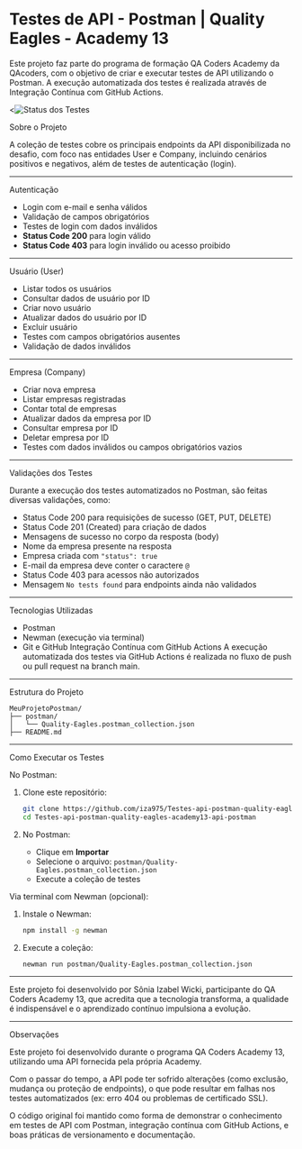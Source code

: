 # Testes de API - Postman | Quality Eagles - Academy 13

Este projeto faz parte do programa de formação QA Coders Academy  da QAcoders, com o objetivo de criar e executar testes de API utilizando o Postman. A execução automatizada dos testes é realizada através de Integração Contínua com GitHub Actions.


<![Status dos Testes](https://img.shields.io/github/actions/workflow/status/iza975/Testes-api-postman-quality-eagles-academy13-api-postman/postman-tests.yml?branch=main&label=Status%20dos%20Testes&style=for-the-badge)


 Sobre o Projeto

A coleção de testes cobre os principais endpoints da API disponibilizada no desafio, com foco nas entidades User e Company, incluindo cenários positivos e negativos, além de testes de autenticação (login).

---

 Autenticação

- Login com e-mail e senha válidos  
- Validação de campos obrigatórios  
- Testes de login com dados inválidos  
- **Status Code 200** para login válido  
- **Status Code 403** para login inválido ou acesso proibido  

---

 Usuário (User)

- Listar todos os usuários  
- Consultar dados de usuário por ID  
- Criar novo usuário  
- Atualizar dados do usuário por ID  
- Excluir usuário  
- Testes com campos obrigatórios ausentes  
- Validação de dados inválidos  

---

 Empresa (Company)

- Criar nova empresa  
- Listar empresas registradas  
- Contar total de empresas  
- Atualizar dados da empresa por ID  
- Consultar empresa por ID  
- Deletar empresa por ID  
- Testes com dados inválidos ou campos obrigatórios vazios  

---

 Validações dos Testes

Durante a execução dos testes automatizados no Postman, são feitas diversas validações, como:

- Status Code 200 para requisições de sucesso (GET, PUT, DELETE)  
- Status Code 201 (Created) para criação de dados  
- Mensagens de sucesso no corpo da resposta (body)  
- Nome da empresa presente na resposta  
- Empresa criada com `"status": true`  
- E-mail da empresa deve conter o caractere `@`  
- Status Code 403 para acessos não autorizados  
- Mensagem `No tests found` para endpoints ainda não validados  

---

 Tecnologias Utilizadas

- Postman  
- Newman (execução via terminal)  
- Git e GitHub
Integração Contínua com GitHub Actions
A execução automatizada dos testes via GitHub Actions é realizada no fluxo de push ou pull request na branch main. 

---

 Estrutura do Projeto

```
MeuProjetoPostman/
├── postman/
│   └── Quality-Eagles.postman_collection.json
├── README.md
```

---

 Como Executar os Testes

 No Postman:

1. Clone este repositório:
   ```bash
   git clone https://github.com/iza975/Testes-api-postman-quality-eagles-academy13-api-postman.git
   cd Testes-api-postman-quality-eagles-academy13-api-postman
   ```

2. No Postman:
   - Clique em **Importar**
   - Selecione o arquivo: `postman/Quality-Eagles.postman_collection.json`
   - Execute a coleção de testes

 Via terminal com Newman (opcional):

1. Instale o Newman:
   ```bash
   npm install -g newman
   ```

2. Execute a coleção:
   ```bash
   newman run postman/Quality-Eagles.postman_collection.json
   ```

---

Este projeto foi desenvolvido por Sônia Izabel Wicki, participante do QA Coders Academy 13, que acredita que a tecnologia transforma, a qualidade é indispensável e o aprendizado contínuo impulsiona a evolução.


---


Observações

Este projeto foi desenvolvido durante o programa QA Coders Academy 13, utilizando uma API fornecida pela própria Academy.

Com o passar do tempo, a API pode ter sofrido alterações (como exclusão, mudança ou proteção de endpoints), o que pode resultar em falhas nos testes automatizados (ex: erro 404 ou problemas de certificado SSL).

O código original foi mantido como forma de demonstrar o conhecimento em testes de API com Postman, integração contínua com GitHub Actions, e boas práticas de versionamento e documentação.


